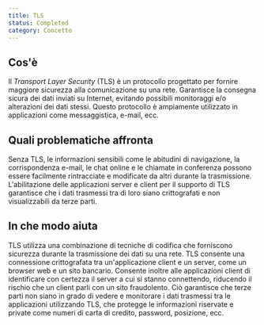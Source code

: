 ```yaml
---
title: TLS
status: Completed
category: Concetto
---
```


## Cos'è

Il _Transport Layer Security_ (TLS) è un protocollo progettato per fornire maggiore sicurezza alla comunicazione su una rete. Garantisce la consegna sicura dei dati inviati su Internet, evitando possibili monitoraggi e/o alterazioni dei dati stessi. Questo protocollo è ampiamente utilizzato in applicazioni come messaggistica, e-mail, ecc.

## Quali problematiche affronta

Senza TLS, le informazioni sensibili come le abitudini di navigazione, la corrispondenza e-mail, le chat online e le chiamate in conferenza possono essere facilmente rintracciate e modificate da altri durante la trasmissione. L'abilitazione delle applicazioni server e client per il supporto di TLS garantisce che i dati trasmessi tra di loro siano crittografati e non visualizzabili da terze parti.

## In che modo aiuta

TLS utilizza una combinazione di tecniche di codifica che forniscono sicurezza durante la trasmissione dei dati su una rete. TLS consente una connessione crittografata tra un'applicazione client e un server, come un browser web e un sito bancario. Consente inoltre alle applicazioni client di identificare con certezza il server a cui si stanno connettendo, riducendo il rischio che un client parli con un sito fraudolento. Ciò garantisce che terze parti non siano in grado di vedere e monitorare i dati trasmessi tra le applicazioni utilizzando TLS, che protegge le informazioni riservate e private come numeri di carta di credito, password, posizione, ecc.